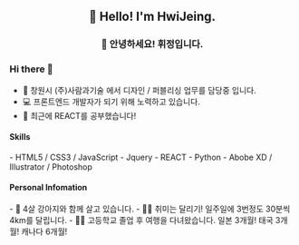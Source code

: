 <h2 align="center">👋 Hello! I'm HwiJeing.</h2>
<h3 align="center">👋 안녕하세요! 휘정입니다.</h3>

### Hi there 👋

- 🔭 창원시 (주)사람과기술 에서 디자인 / 퍼블리싱 업무를 담당중 입니다.
- 💻 프론트엔드 개발자가 되기 위해 노력하고 있습니다.
- 🌱 최근에 REACT를 공부했습니다!

<h4> Skills </h4>
- HTML5 / CSS3 / JavaScript
- Jquery
- REACT
- Python
- Abobe XD / Illustrator / Photoshop

<h4> Personal Infomation </h4>
- 🐶 4살 강아지와 함께 살고 있습니다.
- 🏃‍♀️ 취미는 달리기! 일주일에 3번정도 30분씩 4km를 달립니다.
- 👩‍🚀 고등학교 졸업 후 여행을 다녀왔습니다. 일본 3개월! 태국 3개월! 캐나다 6개월!
